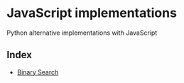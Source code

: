 # JavaScript implementations
Python alternative implementations with JavaScript

## Index
- [Binary Search](https://github.com/spaceghostcodes/algorithms/blob/master/alternative/js/binary-search.js)
